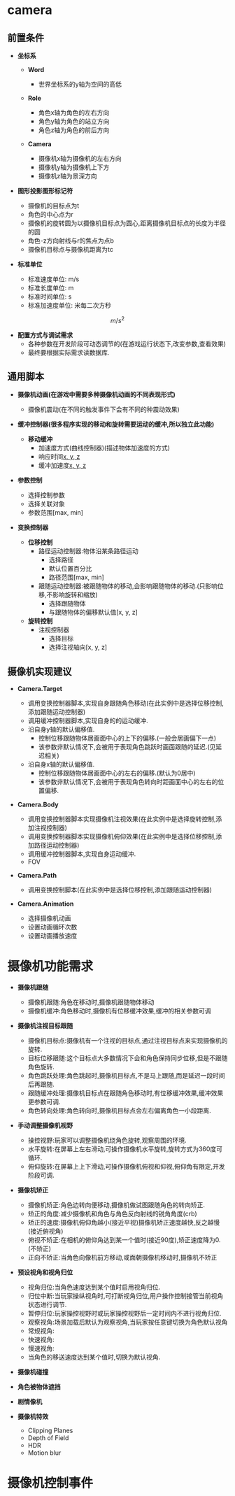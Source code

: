 camera
================================================================================

## 前置条件
- **坐标系**
    - **Word**
        - 世界坐标系的y轴为空间的高低
    
    - **Role**
        - 角色x轴为角色的左右方向    
        - 角色y轴为角色的站立方向
        - 角色z轴为角色的前后方向
    
    - **Camera**
        - 摄像机x轴为摄像机的左右方向
        - 摄像机y轴为摄像机上下方
        - 摄像机z轴为景深方向

- **图形投影图形标记符**
    - 摄像机的目标点为t
    - 角色的中心点为r
    - 摄像机的旋转圆为以摄像机目标点为圆心,距离摄像机目标点的长度为半径的圆
    - 角色-z方向射线与r的焦点为点b
    - 摄像机目标点与摄像机距离为tc

- **标准单位**
    - 标准速度单位: m/s
    - 标准长度单位: m
    - 标准时间单位: s
    - 标准加速度单位: 米每二次方秒
```math
m/s^2
```
- **配置方式与调试需求**
    - 各种参数在开发阶段可动态调节的(在游戏运行状态下,改变参数,查看效果)
    - 最终要根据实际需求读数据库.

## 通用脚本
- **摄像机动画(在游戏中需要多种摄像机动画的不同表现形式)**
    - 摄像机震动(在不同的触发事件下会有不同的种震动效果)

- **缓冲控制器(很多程序实现的移动和旋转需要运动的缓冲,所以独立此功能)**
    - **移动缓冲**
        - 加速度方式(曲线控制器)(描述物体加速度的方式)   
        - 响应时间[x, y, z](描述响应运动的时间)
        - 缓冲加速度[x, y, z](描述物体速度变化的快慢)


- **参数控制**
    - 选择控制参数
    - 选择关联对象
    - 参数范围[max, min]


- **变换控制器**
    - **位移控制**
        - 路径运动控制器:物体沿某条路径运动
            - 选择路径
            - 默认位置百分比
            - 路径范围[max, min]
        - 跟随运动控制器:被跟随物体的移动,会影响跟随物体的移动.(只影响位移,不影响旋转和缩放)
            - 选择跟随物体
            - 与跟随物体的偏移默认值[x, y, z]
    - **旋转控制**
        - 注视控制器
            - 选择目标
            - 选择注视轴向[x, y, z]


## 摄像机实现建议
 

- **Camera.Target**
    - 调用变换控制器脚本,实现自身跟随角色移动(在此实例中是选择位移控制,添加跟随运动控制器)
    - 调用缓冲控制器脚本,实现自身的的运动缓冲.
    - 沿自身y轴的默认偏移值.
        - 控制位移跟随物体居画面中心的上下的偏移.(一般会居画偏下一点)
        - 该参数非默认情况下,会被用于表现角色跳跃时画面跟随的延迟.(见延迟相关)
    - 沿自身x轴的默认偏移值.
        - 控制位移跟随物体居画面中心的左右的偏移.(默认为0居中)
        - 该参数非默认情况下,会被用于表现角色转向时距画面中心的左右的位置偏移.

- **Camera.Body**
    - 调用变换控制器脚本实现摄像机注视效果(在此实例中是选择旋转控制,添加注视控制器)
    - 调用变换控制器脚本实现摄像机俯仰效果(在此实例中是选择位移控制,添加路径运动控制器)
    - 调用缓冲控制器脚本,实现自身运动缓冲.
    - FOV

- **Camera.Path**
    - 调用变换控制脚本(在此实例中是选择位移控制,添加跟随运动控制器)

- **Camera.Animation**
    - 选择摄像机动画
    - 设置动画循环次数
    - 设置动画播放速度


摄像机功能需求
================================================================================

- **摄像机跟随**
    - 摄像机跟随:角色在移动时,摄像机跟随物体移动
    - 摄像机缓冲:角色移动时,摄像机有位移缓冲效果,缓冲的相关参数可调  

- **摄像机注视目标跟随**
    - 摄像机目标点:摄像机有一个注视的目标点,通过注视目标点来实现摄像机的旋转.
    - 目标位移跟随:这个目标点大多数情况下会和角色保持同步位移,但是不跟随角色旋转. 
    - 角色跳跃处理:角色跳起时,摄像机目标点,不是马上跟随,而是延迟一段时间后再跟随.
    - 跟随缓冲处理:摄像机目标点在跟随角色移动时,有位移缓冲效果,缓冲效果更参数可调.
    - 角色转向处理:角色转向时,摄像机目标点会左右偏离角色一小段距离.

- **手动调整摄像机视野**
    - 操控视野:玩家可以调整摄像机绕角色旋转,观察周围的环境.
    - 水平旋转:在屏幕上左右滑动,可操作摄像机水平旋转,旋转方式为360度可循环.
    - 俯仰旋转:在屏幕上上下滑动,可操作摄像机俯视和仰视,俯仰角有限定,开发阶段可调.

- **摄像机矫正**
    - 摄像机矫正:角色边转向便移动,摄像机做试图跟随角色的转向矫正.
    - 矫正的角度:减少摄像机和角色与角色反向射线的锐角角度(crb)
    - 矫正的速度:摄像机俯仰角越小(接近平视)摄像机矫正速度越快,反之越慢(接近俯视角)
    - 俯视不矫正:在相机的俯仰角达到某一个值时(接近90度),矫正速度降为0.(不矫正)    
    - 正向不矫正:当角色向像机前方移动,或面朝摄像机移动时,摄像机不矫正

- **预设视角和视角归位**
    - 视角归位:当角色速度达到某个值时启用视角归位.
    - 归位中断:当玩家操纵视角时,可打断视角归位,用户操作控制接管当前视角状态进行调节.
    - 暂停归位:玩家操控视野时或玩家操控视野后一定时间内不进行视角归位.
    - 观察视角:场景加载后默认为观察视角,当玩家按任意键切换为角色默认视角
    - 常规视角:
    - 快速视角:
    - 慢速视角:
    - 当角色的移送速度达到某个值时,切换为默认视角.

- **摄像机碰撞**


- **角色被物体遮挡**


- **剧情像机**


- **摄像机特效**
    - Clipping Planes
    - Depth of Field
    - HDR
    - Motion blur


摄像机控制事件
================================================================================





